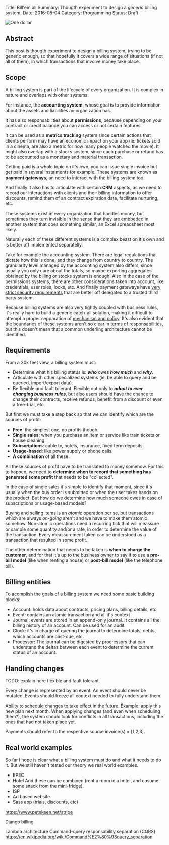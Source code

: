 Title: Bill'em all
Summary: Thougth experiment to design a *generic* billing system.
Date: 2016-05-04
Category: Programming
Status: Draft


![One dollar](/images/one-dollar.jpg "One dollar")


## Abstract

This post is thougth experiment to design a billing system, trying to be generic
enough, so that hopefully it covers a wide range of situations (if not all of
them), in which transactions that involve money take place.


## Scope

A billing system is part of the lifecycle of every organization.
It is complex in nature and overlaps with other systems.

For instance, the **accounting system**, whose goal is to provide
information about the assets and liabilities an organization has.

It has also responsabilities about **permissions**, because depending on
your contract or credit balance you can access or not certain features.

It can be used as a **metrics tracking** system since certain
actions that clients perform may have an economic impact on your
app (ie: tickets sold in a cinema, are also a metric for how many people
watched the movie). It might also overlap with a stocks system, since each
purchase or refund has to be accounted as a monetary and material transaction.

Getting paid is a whole topic on it's own, you can issue single invoice
but get paid in several instalments for example. These systems are known as
**payment gateways**, an need to interact with the billing system too.

And finally it also has to articulate with certain **CRM** aspects,
as we need to record our interactions with clients and their billing information
to offer discounts, remind them of an contract expiration date, facilitate
nurturing, etc.

These systems exist in every organization that handles money,
but sometimes they turn invisible in the sense that they are embbeded in
another system that does something similar, an Excel spreadsheet most likely.

Naturally each of these different systems is a complex beast on it's own and is
better off implemented separatelly.

Take for example the accounting system. There are legal regulations that
dictate how this is done, and they change from country to country.
The granularity level managed by the accounting system also differs, since
usually you only care about the totals, so maybe exporting aggregates obtained
by the billing or stocks system is enough.
Also in the case of the permissions systems, there are other considerations
taken into account, like credentials, user roles, locks, etc.
And finally payment gateways have [very strict security requirements][1] that
are better off delegated to a trusted third party system.

Because billing systems are also very tightly coupled with business rules,
it's really hard to build a generic catch-all solution, making it difficult to
attempt a proper sepparation of [mechanism and policy][0]. It's also evident
that the boundaries of these systems aren't so clear in terms of
responsabilities, but this doesn't mean that a common underling architecture
cannot be identified.


## Requirements

From a 30k feet view, a billing system must:

* Determine what his billing status is: ***who*** owes ***how much*** and
  ***why***.
* Articulate with other specialized systems (ie: be able to query and be
  queried, import/export data).
* Be flexible and fault tolerant. Flexible not only to ***adapt to ever changing
  business rules***, but also users should have the chance to change their
  contracts, receive refunds, benefit from a discount or even a free-trial, etc.


But first we must take a step back so that we can identify which are the sources
of profit:

* **Free**: the simplest one, no profits though.
* **Single sales**: when you purchase an item or service like train tickets or
  house cleaning.
* **Subscriptions**: cable tv, hotels, insurance, fixed term deposits.
* **Usage-based**: like power supply or phone calls.
* **A combination** of all these.

All these sources of profit have to be translated to money somehow.
For this to happen, we need to **determine when to record that something has
generated some profit** that needs to be "collected".

In the case of single sales it's simple to identify that moment, since it's
usually when the buy order is submitted or when the user takes hands on the
product. But how do we determine how much someone owes in case of subscriptions
or usage-based models?

Buying and selling items is an *atomic* operation per se, but transactions which
are always *on-going* aren't and we have to make them atomic somehow. Non-atomic
operations need a recurring tick that will meassure or sample some quantity
and/or a rate, in order to determine the value of the transaction. Every
meassurement taken can be understood as a transaction that resulted in some
profit.

The other determination that needs to be taken is **when to charge the
customer**, and for that it's up to the business owner to say if to use a
**pre-bill model** (like when renting a house) or **post-bill model** (like the
telephone bill).


## Billing entities

To acomplish the goals of a billing system we need some basic building blocks:

* Account: holds data about contracts, pricing plans, billing details, etc.
* Event: contains an atomic transaction and all it's context
* Journal: events are stored in an append-only journal. It contains all the billing history of an account. Can be used for an audit.
* Clock: it's in charge of quering the journal to determine totals, debts, which accounts are past-due, etc.
* Processor: The journal can be digested by procressors that can understand
  the deltas between each event to determine the current status
  of an account.


## Handling changes
TODO: explain here flexible and fault tolerant.

Every change is represented by an event. An event should never be mutated.
Events should freeze all context needed to fully understand them.

Ability to schedule changes to take effect in the future. Example:
apply this new plan next month.
When applying changes (and even when scheduling them?), the system
should look for conflicts in all transactions, including the ones
that had not taken place yet.

Payments should refer to the respective source invoice(s) = [1,2,3].


## Real world examples

So far I hope is clear what a billing system must do and what it needs to do it.
But we still haven't tested our theory we real world examples.

- EPEC
- Hotel
And these can be combined (rent a room in a hotel, and cosume
some snack from the mini-fridge).
- ISP
- Ad based website
- Sass app (trials, discounts, etc)

https://www.petekeen.net/stripe

Django billing

Lambda architecture
Command-query responsability separation (CQRS)
https://en.wikipedia.org/wiki/Command%E2%80%93query_separation

[0]: http://www.machinalis.com/blog/separating-mechanism-from-policy/ "Separating mechanism from policy"
[1]: https://en.wikipedia.org/wiki/Payment_Card_Industry_Data_Security_Standard "PCI copliance"
